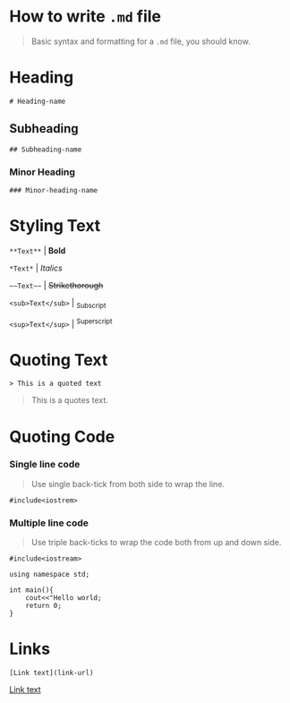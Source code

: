 # How to write `.md` file
>Basic syntax and formatting for a `.md` file, you should know.

# Heading 
`# Heading-name`

## Subheading
`## Subheading-name`

### Minor Heading
`### Minor-heading-name`

# Styling Text
`**Text**` | **Bold**

`*Text*` | *Italics*

`~~Text~~` | ~~Strikethorough~~

`<sub>Text</sub>` | <sub>Subscript</sub>

`<sup>Text</sup>` | <sup>Superscript</sup>

# Quoting Text
`> This is a quoted text`

> This is a quotes text.

# Quoting Code

### Single line code

>Use single back-tick from both side to wrap the line.

`#include<iostrem>`

### Multiple line code

>Use triple back-ticks to wrap the code both from up and down side. 
```
#include<iostream>

using namespace std;

int main(){
    cout<<"Hello world;
    return 0;
}
```

# Links
`[Link text](link-url)`

[Link text](link-url)


